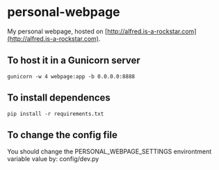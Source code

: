 # personal-webpage
My personal webpage, hosted on [http://alfred.is-a-rockstar.com](http://alfred.is-a-rockstar.com).

## To host it in a Gunicorn server

    gunicorn -w 4 webpage:app -b 0.0.0.0:8888
    
## To install dependences

    pip install -r requirements.txt
    
## To change the config file

You should change the PERSONAL_WEBPAGE_SETTINGS environtment variable value by: config/dev.py
